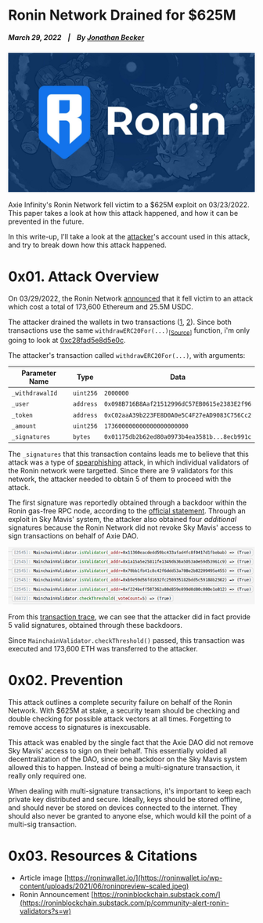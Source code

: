 # Ronin Network Drained for $625M

  ##### March 29, 2022&nbsp;&nbsp;&nbsp;&nbsp;|&nbsp;&nbsp;&nbsp;&nbsp;By [Jonathan Becker](https://jbecker.dev) 
  
  ![Preview](https://raw.githubusercontent.com/Jon-Becker/research/main/papers/.ronin-attack/preview.png?fw)

  Axie Infinity's Ronin Network fell victim to a $625M exploit on 03/23/2022. This paper takes a look at how this attack happened, and how it can be prevented in the future.

  In this write-up, I'll take a look at the <a href="https://etherscan.io/address/0x098b716b8aaf21512996dc57eb0615e2383e2f96">attacker</a>'s account used in this attack, and try to break down how this attack happened.

  # 0x01. Attack Overview

  On 03/29/2022, the Ronin Network <a href="https://roninblockchain.substack.com/p/community-alert-ronin-validators?s=w">announced</a> that it fell victim to an attack which cost a total of 173,600 Ethereum and 25.5M USDC.

  The attacker drained the wallets in two transactions (<a href="https://etherscan.io/tx/0xc28fad5e8d5e0ce6a2eaf67b6687be5d58113e16be590824d6cfa1a94467d0b7">1</a>, <a href="https://etherscan.io/tx/0xed2c72ef1a552ddaec6dd1f5cddf0b59a8f37f82bdda5257d9c7c37db7bb9b08">2</a>). Since both transactions use the same `withdrawERC20For(...)`<sub>[<a href="https://etherscan.io/address/0x8407dc57739bcda7aa53ca6f12f82f9d51c2f21e#code">Source</a>]</sub> function, i'm only going to look at <a href="https://etherscan.io/tx/0xc28fad5e8d5e0ce6a2eaf67b6687be5d58113e16be590824d6cfa1a94467d0b7">0xc28fad5e8d5e0c</a>.

  The attacker's transaction called `withdrawERC20For(...)`, with arguments:

  | Parameter Name      | Type      | Data                                         |
  |---------------------|-----------|----------------------------------------------|
  | `_withdrawalId`     | `uint256` | `2000000`                                    |
  | `_user`             | `address` | `0x098B716B8Aaf21512996dC57EB0615e2383E2f96` |
  | `_token`            | `address` | `0xC02aaA39b223FE8D0A0e5C4F27eAD9083C756Cc2` |
  | `_amount`           | `uint256` | `173600000000000000000000`                   |
  | `_signatures`       | `bytes`   | `0x01175db2b62ed80a0973b4ea3581b...8ecb991c` |
  
  The `_signatures` that this transaction contains leads me to believe that this attack was a type of <a href="https://www.trendmicro.com/vinfo/us/security/news/cyber-attacks/spear-phishing-101-what-is-spear-phishing">spearphishing</a> attack, in which individual validators of the Ronin network were targetted. Since there are 9 validators for this network, the attacker needed to obtain 5 of them to proceed with the attack.

  The first signature was reportedly obtained through a backdoor within the Ronin gas-free RPC node, according to the [official statement](https://roninblockchain.substack.com/p/community-alert-ronin-validators?s=w). Through an exploit in Sky Mavis' system, the attacker also obtained four *additional* signatures because the Ronin Network did not revoke Sky Mavis' access to sign transactions on behalf of Axie DAO.

  ![EVM Trace](https://raw.githubusercontent.com/Jon-Becker/research/main/papers/.ronin-attack/1.png)

  From this <a href="https://ethtx.info/mainnet/0xc28fad5e8d5e0ce6a2eaf67b6687be5d58113e16be590824d6cfa1a94467d0b7/">transaction trace</a>, we can see that the attacker did in fact provide 5 valid signatures, obtained through these backdoors.

  Since ` MainchainValidator.checkThreshold() ` passed, this transaction was executed and 173,600 ETH was transferred to the attacker.

  # 0x02. Prevention

  This attack outlines a complete security failure on behalf of the Ronin Network. With $625M at stake, a security team should be checking and double checking for possible attack vectors at all times. Forgetting to remove access to signatures is inexcusable.

  This attack was enabled by the single fact that the Axie DAO did not remove Sky Mavis' access to sign on their behalf. This essentially voided all decentralization of the DAO, since one backdoor on the Sky Mavis system allowed this to happen. Instead of being a multi-signature transaction, it really only required one.

  When dealing with multi-signature transactions, it's important to keep each private key distributed and secure. Ideally, keys should be stored offline, and should never be stored on devices connected to the internet. They should also never be granted to anyone else, which would kill the point of a multi-sig transaction.

  # 0x03. Resources & Citations

  - Article image [https://roninwallet.io/](https://roninwallet.io/wp-content/uploads/2021/06/roninpreview-scaled.jpeg)
  - Ronin Announcement [https://roninblockchain.substack.com/](https://roninblockchain.substack.com/p/community-alert-ronin-validators?s=w)